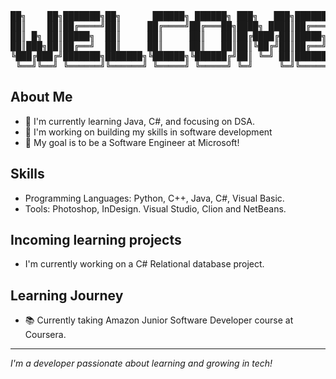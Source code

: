<pre>
██╗    ██╗███████╗██╗      ██████╗ ██████╗ ███╗   ███╗███████╗
██║    ██║██╔════╝██║     ██╔════╝██╔═══██╗████╗ ████║██╔════╝
██║ █╗ ██║█████╗  ██║     ██║     ██║   ██║██╔████╔██║█████╗  
██║███╗██║██╔══╝  ██║     ██║     ██║   ██║██║╚██╔╝██║██╔══╝  
╚███╔███╔╝███████╗███████╗╚██████╗╚██████╔╝██║ ╚═╝ ██║███████╗
 ╚══╝╚══╝ ╚══════╝╚══════╝ ╚═════╝ ╚═════╝ ╚═╝     ╚═╝╚══════╝
</pre>

## About Me
- 🌱 I'm currently learning Java, C#, and focusing on DSA.
- 🔭 I'm working on building my skills in software development
- 🎯 My goal is to be a Software Engineer at Microsoft!

## Skills
- Programming Languages: Python, C++, Java, C#, Visual Basic.
- Tools: Photoshop, InDesign. Visual Studio, Clion and NetBeans.

## Incoming learning projects
- I'm currently working on a C# Relational database project.

## Learning Journey
- 📚 Currently taking Amazon Junior Software Developer course at Coursera.

---
*I'm a developer passionate about learning and growing in tech!*
